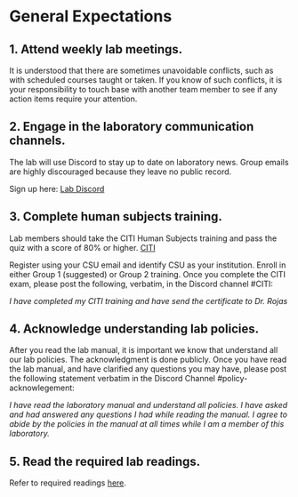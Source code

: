 # General Expectations

## 1. Attend weekly lab meetings.
It is understood that there are sometimes unavoidable conflicts, such as with scheduled courses taught or taken. If you know of such conflicts, it is your responsibility to touch base with another team member to see if any action items require your attention.

## 2. Engage in the laboratory communication channels.
The lab will use Discord to stay up to date on laboratory news. Group emails are highly discouraged because they leave no public record.

Sign up here: [Lab Discord](https://discord.gg/GF5WygYQ)

## 3. Complete human subjects training.

Lab members should take the CITI Human Subjects training and pass the quiz with a score of 80% or higher.
[CITI](https://about.citiprogram.org/)

Register using your CSU email and identify CSU as your institution. Enroll in either Group 1 (suggested) or Group 2 training. Once you complete the CITI exam, please post the following, verbatim, in the Discord channel #CITI:

*I have completed my CITI training and have send the certificate to Dr. Rojas*

## 4. Acknowledge understanding lab policies.

After you read the lab manual, it is important we know that understand all our lab policies. The acknowledgment is done publicly. Once you have read the lab manual, and have clarified any questions you may have, please post the following statement verbatim in the Discord Channel #policy-acknowlegement:

*I have read the laboratory manual and understand all policies. I have asked and had answered any questions I had while reading the manual. I agree to abide by the policies in the manual at all times while I am a member of this laboratory.*

## 5. Read the required lab readings.

Refer to required readings [here](/docs/readings).